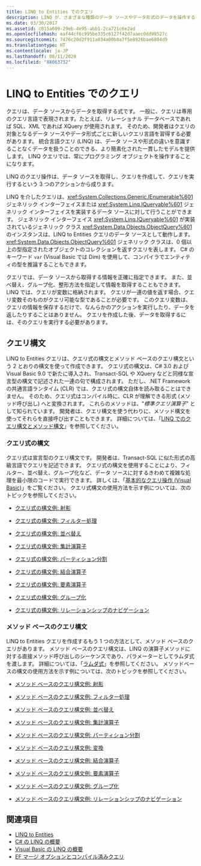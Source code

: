 ```yaml
---
title: LINQ to Entities でのクエリ
description: LINQ が、さまざまな種類のデータ ソースやデータ形式のデータを操作するためのシンプルで一貫性のあるモデルを、プログラミング オブジェクトを使用して提供するしくみについて説明します。
ms.date: 03/30/2017
ms.assetid: c015a609-29eb-4e95-abb1-2ca721c6e2ad
ms.openlocfilehash: eaf44cf6c995be335c6127f42d7aaec0dd98527c
ms.sourcegitcommit: 7476c20d2f911a834a00b8a7f5e8926bae6804d9
ms.translationtype: HT
ms.contentlocale: ja-JP
ms.lasthandoff: 08/11/2020
ms.locfileid: "88063732"
---
```

# <a name="queries-in-linq-to-entities"></a>LINQ to Entities でのクエリ
クエリは、データ ソースからデータを取得する式です。 一般に、クエリは専用のクエリ言語で表現されます。たとえば、リレーショナル データベースであれば SQL、XML であれば XQuery が使用されます。 そのため、開発者はクエリの対象となるデータ ソースやデータ形式ごとに新しいクエリ言語を習得する必要があります。 統合言語クエリ (LINQ) は、データ ソースや形式の違いを意識することなくデータを扱うことのできる、より簡素化された一貫したモデルを提供します。 LINQ クエリでは、常にプログラミング オブジェクトを操作することになります。  
  
 LINQ のクエリ操作は、データ ソースを取得し、クエリを作成して、クエリを実行するという 3 つのアクションから成ります。  
  
 LINQ を介したクエリは、<xref:System.Collections.Generic.IEnumerable%601> ジェネリック インターフェイスまたは <xref:System.Linq.IQueryable%601> ジェネリック インターフェイスを実装するデータ ソースに対して行うことができます。 ジェネリック インターフェイス <xref:System.Linq.IQueryable%601> が実装されているジェネリック クラス <xref:System.Data.Objects.ObjectQuery%601> のインスタンスは、LINQ to Entities クエリのデータ ソースとして動作します。 <xref:System.Data.Objects.ObjectQuery%601> ジェネリック クラスは、0 個以上の型指定されたオブジェクトのコレクションを返すクエリを表します。 C# のキーワード `var` (Visual Basic では Dim) を使用して、コンパイラでエンティティの型を推論することもできます。  
  
 クエリでは、データ ソースから取得する情報を正確に指定できます。 また、並べ替え、グループ化、整形方法を指定して情報を取得することもできます。 LINQ では、クエリが変数に格納されます。 クエリが一連の値を返す場合、クエリ変数そのものがクエリ可能な型であることが必要です。 このクエリ変数は、クエリの情報を保存するだけで、なんらかのアクションを実行したり、データを返したりすることはありません。 クエリを作成した後、データを取得するには、そのクエリを実行する必要があります。  
  
## <a name="query-syntax"></a>クエリ構文  
 LINQ to Entities クエリは、クエリ式の構文とメソッド ベースのクエリ構文という 2 とおりの構文を使って作成できます。 クエリ式の構文は、C# 3.0 および Visual Basic 9.0 で新たに導入され、Transact-SQL や XQuery などと同様な宣言型の構文で記述された一連の句で構成されます。 ただし、.NET Framework の共通言語ランタイム (CLR) では、クエリ式の構文自体を読み取ることはできません。 そのため、クエリ式はコンパイル時に、CLR が理解できる形式 (メソッド呼び出し) へと変換されます。 これらのメソッドは、"*標準クエリ演算子*" として知られています。 開発者は、クエリ構文を使う代わりに、メソッド構文を使ってそれらを直接呼び出すこともできます。 詳細については、「[LINQ でのクエリ構文とメソッド構文](../../../../../csharp/programming-guide/concepts/linq/query-syntax-and-method-syntax-in-linq.md)」を参照してください。  
  
### <a name="query-expression-syntax"></a>クエリ式の構文  
 クエリ式は宣言型のクエリ構文です。 開発者は、Transact-SQL に似た形式の高級言語でクエリを記述できます。 クエリ式の構文を使用することにより、フィルター、並べ替え、グループ化など、データ ソースに対するきわめて複雑な処理を最小限のコードで実行できます。 詳しくは、「[基本的なクエリ操作 (Visual Basic)](../../../../../visual-basic/programming-guide/concepts/linq/basic-query-operations.md)」をご覧ください。 クエリ式構文の使用方法を示す例については、次のトピックを参照してください。  
  
- [クエリ式の構文例: 射影](query-expression-syntax-examples-projection.md)  
  
- [クエリ式の構文例: フィルター処理](query-expression-syntax-examples-filtering.md)  
  
- [クエリ式の構文例: 並べ替え](query-expression-syntax-examples-ordering.md)  
  
- [クエリ式の構文例: 集計演算子](query-expression-syntax-examples-aggregate-operators.md)  
  
- [クエリ式の構文例: パーティション分割](query-expression-syntax-examples-partitioning.md)  
  
- [クエリ式の構文例: 結合演算子](query-expression-syntax-examples-join-operators.md)  
  
- [クエリ式の構文例: 要素演算子](query-expression-syntax-examples-element-operators.md)  
  
- [クエリ式の構文例: グループ化](query-expression-syntax-examples-grouping.md)  
  
- [クエリ式の構文例: リレーションシップのナビゲーション](query-expression-syntax-examples-navigating-relationships.md)  
  
### <a name="method-based-query-syntax"></a>メソッド ベースのクエリ構文  
 LINQ to Entities クエリを作成するもう 1 つの方法として、メソッド ベースのクエリがあります。 メソッド ベースのクエリ構文は、LINQ の演算子メソッドに対する直接メソッド呼び出しのシーケンスであり、パラメーターとしてラムダ式を渡します。 詳細については、「[ラムダ式](../../../../../csharp/language-reference/operators/lambda-expressions.md)」を参照してください。 メソッドベースの構文の使用方法を示す例については、次のトピックを参照してください。  
  
- [メソッド ベースのクエリ構文例: 射影](method-based-query-syntax-examples-projection.md)  
  
- [メソッド ベースのクエリ構文例: フィルター処理](method-based-query-syntax-examples-filtering.md)  
  
- [メソッド ベースのクエリ構文例: 並べ替え](method-based-query-syntax-examples-ordering.md)  
  
- [メソッド ベースのクエリ構文例: 集計演算子](method-based-query-syntax-examples-aggregate-operators.md)  
  
- [メソッド ベースのクエリ構文例: パーティション分割](method-based-query-syntax-examples-partitioning.md)  
  
- [メソッド ベースのクエリ構文例: 変換](method-based-query-syntax-examples-conversion.md)  
  
- [メソッド ベースのクエリ構文例: 結合演算子](method-based-query-syntax-examples-join-operators.md)  
  
- [メソッド ベースのクエリ構文例: 要素演算子](method-based-query-syntax-examples-element-operators.md)  
  
- [メソッド ベースのクエリ構文例: グループ化](method-based-query-syntax-examples-grouping.md)  
  
- [メソッド ベースのクエリ構文例: リレーションシップのナビゲーション](method-based-query-syntax-examples-navigating-relationships.md)  
  
## <a name="see-also"></a>関連項目

- [LINQ to Entities](linq-to-entities.md)
- [C# の LINQ の概要](../../../../../csharp/programming-guide/concepts/linq/index.md)
- [Visual Basic の LINQ の概要](../../../../../visual-basic/programming-guide/concepts/linq/getting-started-with-linq.md)
- [EF マージ オプションとコンパイル済みクエリ](https://docs.microsoft.com/archive/blogs/dsimmons/ef-merge-options-and-compiled-queries)
